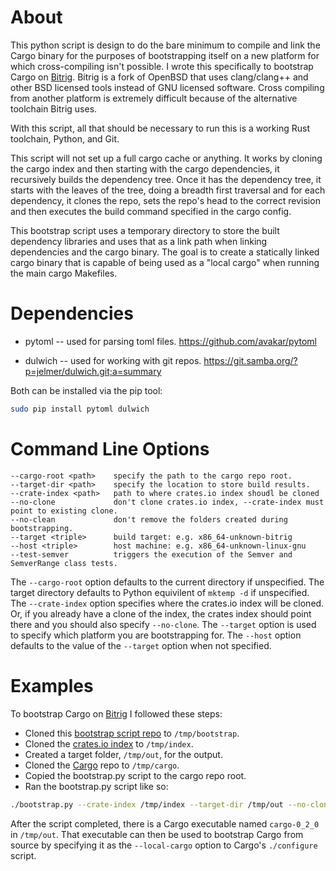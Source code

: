 About
=====

This python script is design to do the bare minimum to compile and link the
Cargo binary for the purposes of bootstrapping itself on a new platform for
which cross-compiling isn't possible.  I wrote this specifically to bootstrap
Cargo on [Bitrig](https://bitrig.org).  Bitrig is a fork of OpenBSD that uses
clang/clang++ and other BSD licensed tools instead of GNU licensed software.
Cross compiling from another platform is extremely difficult because of the 
alternative toolchain Bitrig uses.

With this script, all that should be necessary to run this is a working Rust 
toolchain, Python, and Git.

This script will not set up a full cargo cache or anything.  It works by
cloning the cargo index and then starting with the cargo dependencies, it
recursively builds the dependency tree.  Once it has the dependency tree, it
starts with the leaves of the tree, doing a breadth first traversal and for
each dependency, it clones the repo, sets the repo's head to the correct
revision and then executes the build command specified in the cargo config.

This bootstrap script uses a temporary directory to store the built dependency
libraries and uses that as a link path when linking dependencies and the
cargo binary.  The goal is to create a statically linked cargo binary that is
capable of being used as a "local cargo" when running the main cargo Makefiles.

Dependencies
============

* pytoml -- used for parsing toml files.
  https://github.com/avakar/pytoml

* dulwich -- used for working with git repos.
  https://git.samba.org/?p=jelmer/dulwich.git;a=summary

Both can be installed via the pip tool:

```sh
sudo pip install pytoml dulwich
```

Command Line Options
====================

```
--cargo-root <path>    specify the path to the cargo repo root.
--target-dir <path>    specify the location to store build results.
--crate-index <path>   path to where crates.io index shoudl be cloned
--no-clone             don't clone crates.io index, --crate-index must point to existing clone.
--no-clean             don't remove the folders created during bootstrapping.
--target <triple>      build target: e.g. x86_64-unknown-bitrig
--host <triple>        host machine: e.g. x86_64-unknown-linux-gnu
--test-semver          triggers the execution of the Semver and SemverRange class tests.
```

The `--cargo-root` option defaults to the current directory if unspecified.  The
target directory defaults to Python equivilent of `mktemp -d` if unspecified.
The `--crate-index` option specifies where the crates.io index will be cloned.  Or,
if you already have a clone of the index, the crates index should point there
and you should also specify `--no-clone`.  The `--target` option is used to
specify which platform you are bootstrapping for.  The `--host` option defaults
to the value of the `--target` option when not specified.

Examples
========

To bootstrap Cargo on [Bitrig](https://bitrig.org) I followed these steps:

* Cloned this [bootstrap script repo](https://github.com/dhuseby/cargo-bootstrap)
to `/tmp/bootstrap`.
* Cloned the [crates.io index](https://github.com/rust-lang/crates.io-index)
to `/tmp/index`.
* Created a target folder, `/tmp/out`, for the output.
* Cloned the [Cargo](https://github.com/rust-lang/cargo) repo to `/tmp/cargo`.
* Copied the bootstrap.py script to the cargo repo root.
* Ran the bootstrap.py script like so:
```sh
./bootstrap.py --crate-index /tmp/index --target-dir /tmp/out --no-clone --no-clean --target x86_64-unknown-bitrig
```

After the script completed, there is a Cargo executable named `cargo-0_2_0` in
`/tmp/out`.  That executable can then be used to bootstrap Cargo from source by
specifying it as the `--local-cargo` option to Cargo's `./configure` script.

